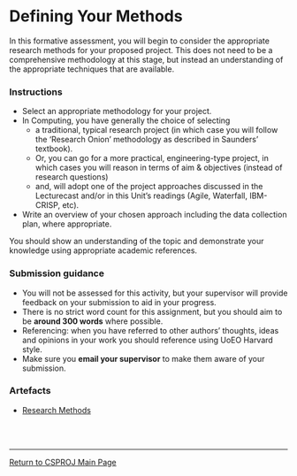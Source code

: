 # Defining Your Methods

In this formative assessment, you will begin to consider the appropriate research methods for your proposed project. 
This does not need to be a comprehensive methodology at this stage, but instead an understanding of the appropriate techniques that are available.

### Instructions
 - Select an appropriate methodology for your project.
 - In Computing, you have generally the choice of selecting
   - a traditional, typical research project (in which case you will follow the ‘Research Onion’ methodology as described in Saunders’ textbook).
   - Or, you can go for a more practical, engineering-type project, in which cases you will reason in terms of aim & objectives (instead of research questions)
   - and, will adopt one of the project approaches discussed in the Lecturecast and/or in this Unit’s readings (Agile, Waterfall, IBM-CRISP, etc).
 - Write an overview of your chosen approach including the data collection plan, where appropriate.

You should show an understanding of the topic and demonstrate your knowledge using appropriate academic references.

### Submission guidance
 - You will not be assessed for this activity, but your supervisor will provide feedback on your submission to aid in your progress.
 - There is no strict word count for this assignment, but you should aim to be **around 300 words** where possible.
 - Referencing: when you have referred to other authors’ thoughts, ideas and opinions in your work you should reference using UoEO Harvard style.
 - Make sure you **email your supervisor** to make them aware of your submission.


### Artefacts
 - [Research Methods](CSPJ_Methodology.pdf)


<br><br>

--- 

[Return to CSPROJ Main Page](CSPJ_main.md)
